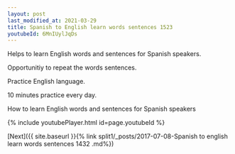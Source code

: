 ```yaml
---
layout: post
last_modified_at: 2021-03-29
title: Spanish to English learn words sentences 1523 
youtubeId: 6MnIUylJqDs
---
```

 
 
Helps to learn English words and sentences for Spanish speakers.

Opportunitiy to repeat the words sentences. 

Practice English language. 
 
10 minutes practice every day. 
 
How to learn English words and sentences for Spanish speakers 
 
{% include youtubePlayer.html id=page.youtubeId %}
 
 
[Next]({{ site.baseurl }}{% link  split1/_posts/2017-07-08-Spanish to english learn words sentences 1432 .md%})
 
